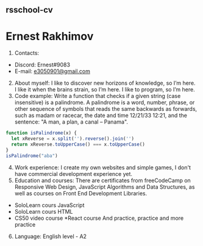 ## rsschool-cv
# Ernest Rakhimov
1. Contacts:
* Discord: Ernest#9083
* E-mail: e3050901@gmail.com
2. About myself:
I like to discover new horizons of knowledge, so I’m here. I like it when the brains strain, so I’m here. I like to program, so I’m here.
3. Code example:
Write a function that checks if a given string (case insensitive) is a palindrome. A palindrome is a word, number, phrase, or other sequence of symbols that reads the same backwards as forwards, such as madam or racecar, the date and time 12/21/33 12:21, and the sentence: "A man, a plan, a canal – Panama".
```javascript
function isPalindrome(x) {
  let xReverse = x.split('').reverse().join('')
  return xReverse.toUpperCase() === x.toUpperCase()
}
isPalindrome("aba")
```
4. Work experience:
I create my own websites and simple games, I don't have commercial development experience yet.
5. Education and courses:
There are certificates from freeCodeCamp on Responsive Web Design, JavaScript Algorithms and Data Structures, as well as courses on Front End Development Libraries.
* SoloLearn cours JavaScript
* SoloLearn cours HTML
* CS50 video course
*React course
And practice, practice and more practice
6. Language:
English level - A2